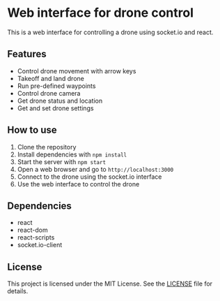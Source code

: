 # Web interface for drone control

This is a web interface for controlling a drone using socket.io and react.

## Features

* Control drone movement with arrow keys
* Takeoff and land drone
* Run pre-defined waypoints
* Control drone camera
* Get drone status and location
* Get and set drone settings

## How to use

1. Clone the repository
2. Install dependencies with `npm install`
3. Start the server with `npm start`
4. Open a web browser and go to `http://localhost:3000`
5. Connect to the drone using the socket.io interface
6. Use the web interface to control the drone

## Dependencies

* react
* react-dom
* react-scripts
* socket.io-client

## License

This project is licensed under the MIT License. See the [LICENSE](LICENSE) file for details.
